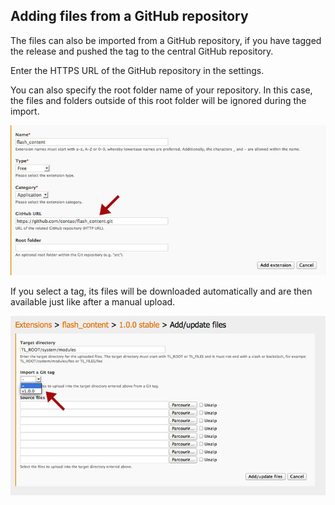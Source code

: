 ## Adding files from a GitHub repository

The files can also be imported from a GitHub repository, if you have tagged the
release and pushed the tag to the central GitHub repository.

Enter the HTTPS URL of the GitHub repository in the settings.

You can also specify the root folder name of your repository. In this case, the
files and folders outside of this root folder will be ignored during
the import.

![](images/github-import.jpg?raw=true)

If you select a tag, its files will be downloaded automatically and are then
available just like after a manual upload.

![](images/github-import-tag.jpg?raw=true)

